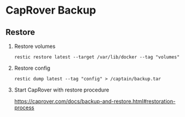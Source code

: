 # CapRover Backup

## Restore

1. Restore volumes 
   
    `restic restore latest --target /var/lib/docker --tag "volumes"`

1. Restore config

   `restic dump latest --tag "config" > /captain/backup.tar`

1. Start CapRover with restore procedure

   https://caprover.com/docs/backup-and-restore.html#restoration-process